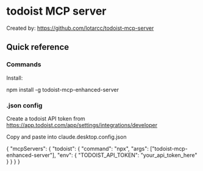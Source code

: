 # todoist MCP server

Created by: <https://github.com/lotarcc/todoist-mcp-server>

## Quick reference

### Commands

Install:

npm install -g todoist-mcp-enhanced-server

### .json config

Create a todoist API token from <https://app.todoist.com/app/settings/integrations/developer>

Copy and paste into claude.desktop.config.json

{
  "mcpServers": {
    "todoist": {
      "command": "npx",
      "args": ["todoist-mcp-enhanced-server"],
      "env": {
        "TODOIST_API_TOKEN": "your_api_token_here"
      }
    }
  }
}